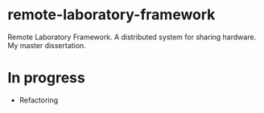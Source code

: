 remote-laboratory-framework
===========================

Remote Laboratory Framework. A distributed system for sharing hardware. My master dissertation.

# In progress

* Refactoring
